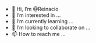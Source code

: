 - 👋 Hi, I’m @Reinacio
- 👀 I’m interested in ...
- 🌱 I’m currently learning ...
- 💞️ I’m looking to collaborate on ...
- 📫 How to reach me ...

<!---
Reinacio/Reinacio is a ✨ special ✨ repository because its `README.md` (this file) appears on your GitHub profile.
You can click the Preview link to take a look at your changes.
--->
